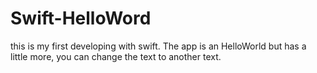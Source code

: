 # Swift-HelloWord
this is my first developing with swift. 
The app is an HelloWorld but has a little more, you can change the text to another text. 
